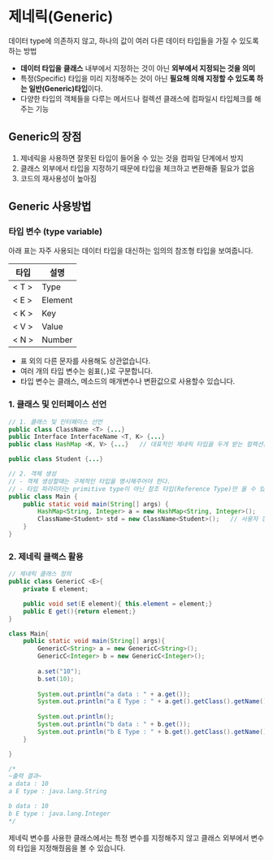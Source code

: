 # 제네릭(Generic)
데이터 type에 의존하지 않고, 하나의 값이 여러 다른 데이터 타입들을 가질 수 있도록 하는 방법

- **데이터 타입을** **클래스** 내부에서 지정하는 것이 아닌 **외부에서 지정되는 것을 의미**
- 특정(Specific) 타입을 미리 지정해주는 것이 아닌 **필요해 의해 지정할 수 있도록 하는 일반(Generic)타입**이다.
- 다양한 타입의 객체들을 다루는 메서드나 컬렉션 클래스에 컴파일시 타입체크를 해주는 기능

## Generic의 장점

1. 제네릭을 사용하면 잘못된 타입이 들어올 수 있는 것을 컴파일 단계에서 방지
2. 클래스 외부에서 타입을 지정하기 때문에 타입을 체크하고 변환해줄 필요가 없음
3. 코드의 재사용성이 높아짐

## Generic 사용방법

### 타입 변수 (type variable)

아래 표는 자주 사용되는 데이터 타입을 대신하는 임의의 참조형 타입을 보여줍니다.

| 타입 | 설명 |
| --- | --- |
| < T > | Type |
| < E > | Element |
| < K > | Key |
| < V > | Value |
| < N > | Number |
- 표 외의 다른 문자를 사용해도 상관없습니다.
- 여러 개의 타입 변수는 쉼표(`,`)로 구분합니다.
- 타입 변수는 클래스, 메소드의 매개변수나 변환값으로 사용할수 있습니다.

### 1. 클래스 및 인터페이스 선언

```java
// 1. 클래스 및 인터페이스 선언
public class ClassName <T> {...}
public Interface InterfaceName <T, K> {...}
public class HashMap <K, V> {...}   // 대표적인 제네릭 타입을 두개 받는 컬렉션은 HashMap이 있다.

public class Student {...}

// 2. 객체 생성
// - 객체 생성할때는 구체적인 타입을 명시해주어야 한다.
// - 타입 파라미터는 primitive type이 아닌 참조 타입(Reference Type)만 올 수 있다.
public class Main {
	public static void main(String[] args) {
		HashMap<String, Integer> a = new HashMap<String, Integer>();
		ClassName<Student> std = new ClassName<Student>();   // 사용자 정의 클래스도 변수로 올 수 있다.
	}
}

```

### 2. 제네릭 클랙스 활용

```java
// 제네릭 클래스 정의
public class GenericC <E>{
	private E element;

	public void set(E element){ this.element = element;}
	public E get(){return element;}
}

class Main{
	public static void main(String[] args){
		GenericC<String> a = new GenericC<String>();
		GenericC<Integer> b = new GenericC<Integer>();
		
		a.set("10");
		b.set(10);
	
		System.out.println("a data : " + a.get());
		System.out.println("a E Type : " + a.get().getClass().getName());
		
		System.out.println();
		System.out.println("b data : " + b.get());
		System.out.println("b E Type : " + b.get().getClass().getName());
	}

}

/*
~출력 결과~
a data : 10
a E type : java.lang.String

b data : 10
b E type : java.lang.Integer
*/
```

제네릭 변수를 사용한 클래스에서는 특정 변수를 지정해주지 않고 클래스 외부에서 변수의 타입을 지정해줬음을 볼 수 있습니다.
